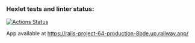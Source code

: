 ### Hexlet tests and linter status:
[![Actions Status](https://github.com/tihodrik/rails-project-64/workflows/hexlet-check/badge.svg)](https://github.com/tihodrik/rails-project-64/actions)

App available at https://rails-project-64-production-8bde.up.railway.app/